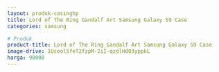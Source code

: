```yaml
---
layout: produk-casinghp
title: Lord of The Ring Gandalf Art Samsung Galaxy S9 Case
categories: samsung

# Produk
product-title: Lord of The Ring Gandalf Art Samsung Galaxy S9 Case
image-drive: 1Uceol5feT2fzpM-2iI-qzdlHdO3yppkL
harga: 90000
---
```

